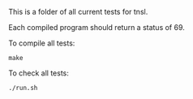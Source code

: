 This is a folder of all current tests for tnsl.

Each compiled program should return a status of 69.

To compile all tests:

    make

To check all tests:

    ./run.sh
